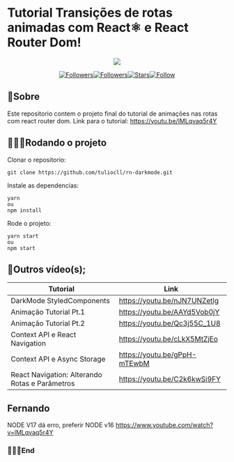 # Tutorial Transições de rotas animadas com React⚛️ e React Router Dom!

<div align="center">

![](https://1.bp.blogspot.com/-pWA4kIn-h6Q/XzkcGlZomII/AAAAAAABCm0/U3ucEqbBjkU33JWTHt7dIiyXIKg5AFNDwCLcBGAsYHQ/s640/maxresdefault.jpg)

</div>

<div align="center">

[![Followers](https://img.shields.io/badge/Youtube-Inscreva--se-red)](http://youtube.com/tuliocalil)[![Followers](https://img.shields.io/github/followers/tuliocll?style=social)](https://github.com/tuliocll)[![Stars](https://img.shields.io/github/stars/tuliocll/sagres-bot?style=social)](#)[![Follow](https://img.shields.io/twitter/follow/tuliocalil?style=social)](https://twitter.com/BotSagres)

</div>

## 📖Sobre

Este repositorio contem o projeto final do tutorial de animações nas rotas com react router dom.
Link para o tutorial: https://youtu.be/lMLqvaq5r4Y


## 👨🏿‍💻Rodando o projeto

Clonar o repositorio:

```
git clone https://github.com/tuliocll/rn-darkmode.git
```

Instale as dependencias:

```
yarn
ou
npm install
```

Rode o projeto:

```
yarn start
ou
npm start
```

## 🎦Outros vídeo(s);

Tutorial  | Link
------------- | -------------
DarkMode StyledComponents  | https://youtu.be/nJN7UNZetlg
Animação Tutorial Pt.1  | https://youtu.be/AAYd5Vob0jY
Animação Tutorial Pt.2  | https://youtu.be/Qc3j55C_1U8
Context API e React Navigation  | https://youtu.be/cLkX5MtZjEo
Context API e Async Storage  | https://youtu.be/gPpH-mTEwbM
React Navigation: Alterando Rotas e Parâmetros  | https://youtu.be/C2k6kwSi9FY


## Fernando

NODE V17 dá erro, preferir NODE v16
https://www.youtube.com/watch?v=lMLqvaq5r4Y
### 🙅🏿‍♂️End
